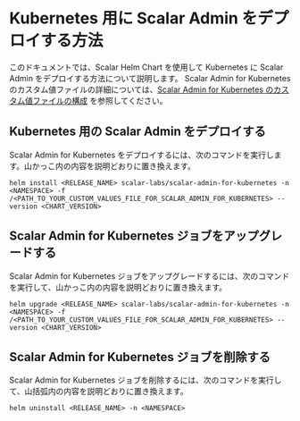 # Kubernetes 用に Scalar Admin をデプロイする方法

このドキュメントでは、Scalar Helm Chart を使用して Kubernetes に Scalar Admin をデプロイする方法について説明します。 Scalar Admin for Kubernetes のカスタム値ファイルの詳細については、[Scalar Admin for Kubernetes のカスタム値ファイルの構成](configure-custom-values-scalar-admin-for-kubernetes.md) を参照してください。

## Kubernetes 用の Scalar Admin をデプロイする

Scalar Admin for Kubernetes をデプロイするには、次のコマンドを実行します。山かっこ内の内容を説明どおりに置き換えます。

```console
helm install <RELEASE_NAME> scalar-labs/scalar-admin-for-kubernetes -n <NAMESPACE> -f /<PATH_TO_YOUR_CUSTOM_VALUES_FILE_FOR_SCALAR_ADMIN_FOR_KUBERNETES> --version <CHART_VERSION>
```

## Scalar Admin for Kubernetes ジョブをアップグレードする

Scalar Admin for Kubernetes ジョブをアップグレードするには、次のコマンドを実行して、山かっこ内の内容を説明どおりに置き換えます。

```console
helm upgrade <RELEASE_NAME> scalar-labs/scalar-admin-for-kubernetes -n <NAMESPACE> -f /<PATH_TO_YOUR_CUSTOM_VALUES_FILE_FOR_SCALAR_ADMIN_FOR_KUBERNETES> --version <CHART_VERSION>
```

## Scalar Admin for Kubernetes ジョブを削除する

Scalar Admin for Kubernetes ジョブを削除するには、次のコマンドを実行して、山括弧内の内容を説明どおりに置き換えます。

```console
helm uninstall <RELEASE_NAME> -n <NAMESPACE>
```
